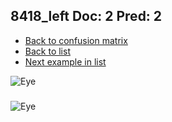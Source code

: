 ## 8418_left Doc: 2 Pred: 2
- [Back to confusion matrix](https://github.com/juliandewit/kaggle_retinopathy/blob/master/matrix.md)
- [Back to list](https://github.com/juliandewit/kaggle_retinopathy/blob/master/lists/22/list.md)
- [Next example in list](https://github.com/juliandewit/kaggle_retinopathy/blob/master/lists/22/84/8425_right.md)

![Eye](https://retinopaty.blob.core.windows.net/size1024/8418_left_2.jpeg)

### 

![Eye]()
